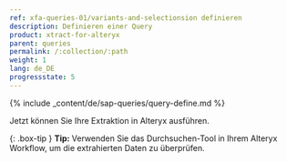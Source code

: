 ```yaml
---
ref: xfa-queries-01/variants-and-selectionsion definieren
description: Definieren einer Query
product: xtract-for-alteryx
parent: queries
permalink: /:collection/:path
weight: 1
lang: de_DE
progressstate: 5
---
```


{% include _content/de/sap-queries/query-define.md %}

Jetzt können Sie Ihre Extraktion in Alteryx ausführen.

{: .box-tip }
**Tip:** Verwenden Sie das Durchsuchen-Tool in Ihrem Alteryx Workflow, um die extrahierten Daten zu überprüfen.